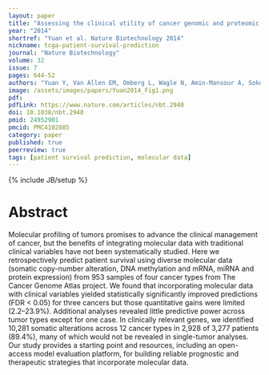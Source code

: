 ```yaml
---
layout: paper
title: "Assessing the clinical utility of cancer genomic and proteomic data across tumor types"
year: "2014"
shortref: "Yuan et al. Nature Biotechnology 2014"
nickname: tcga-patient-survival-prediction
journal: "Nature Biotechnology"
volume: 32
issue: 7
pages: 644-52
authors: "Yuan Y, Van Allen EM, Omberg L, Wagle N, Amin-Mansour A, Sokolov A, Byers LA, Xu Y, Hess KR, Diao L, Han L, Huang X, Lawrence MS, Weinstein JN, Stuart JM, Mills GB, Garraway LA, Margolin AA, Getz G, Liang H"
image: /assets/images/papers/Yuan2014_Fig1.png
pdf:
pdfLink: https://www.nature.com/articles/nbt.2940
doi: 10.1038/nbt.2940
pmid: 24952901
pmcid: PMC4102885
category: paper
published: true
peerreview: true
tags: [patient survival prediction, molecular data]
---
```

{% include JB/setup %}

# Abstract

Molecular profiling of tumors promises to advance the clinical management of cancer, but the benefits of integrating molecular data with traditional clinical variables have not been systematically studied. Here we retrospectively predict patient survival using diverse molecular data (somatic copy-number alteration, DNA methylation and mRNA, miRNA and protein expression) from 953 samples of four cancer types from The Cancer Genome Atlas project. We found that incorporating molecular data with clinical variables yielded statistically significantly improved predictions (FDR < 0.05) for three cancers but those quantitative gains were limited (2.2–23.9%). Additional analyses revealed little predictive power across tumor types except for one case. In clinically relevant genes, we identified 10,281 somatic alterations across 12 cancer types in 2,928 of 3,277 patients (89.4%), many of which would not be revealed in single-tumor analyses. Our study provides a starting point and resources, including an open-access model evaluation platform, for building reliable prognostic and therapeutic strategies that incorporate molecular data.






